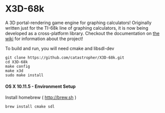 # X3D-68k
A 3D portal-rendering game engine for graphing calculators! Originally written just for the TI-68k line of graphing calculators, it is now being developed as a cross-platform library. Checkout the documentation on [the wiki](https://github.com/catastropher/X3D-68k/wiki) for information about the project!

To build and run, you will need cmake and libsdl-dev

```
git clone https://github.com/catastropher/X3D-68k.git
cd X3D-68k
make config
make x3d
sudo make install
```



#### OS X 10.11.5 - Environment Setup

Install homebrew ( http://brew.sh )

```
brew install cmake sdl
```
